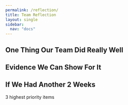 ```yaml
---
permalink: /reflection/
title: Team Reflection
layout: single
sidebar: 
  nav: "docs"
---
```



## One Thing Our Team Did Really Well


## Evidence We Can Show For It


## If We Had Another 2 Weeks
3 highest priority items
